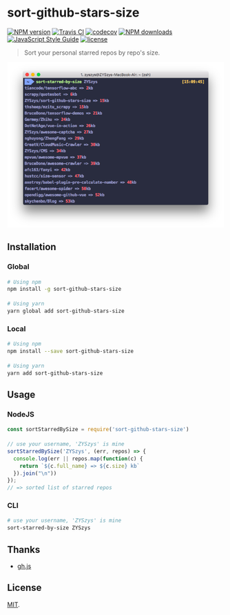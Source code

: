 # sort-github-stars-size

[![NPM version](https://img.shields.io/npm/v/sort-github-stars-size.svg?style=flat)](https://npmjs.org/package/sort-github-stars-size)
[![Travis CI](https://travis-ci.org/ZYSzys/sort-github-stars-size.svg?branch=master)](https://travis-ci.org/ZYSzys/sort-github-stars-size)
[![codecov](https://codecov.io/gh/ZYSzys/sort-github-stars-size/branch/master/graph/badge.svg)](https://codecov.io/gh/ZYSzys/sort-github-stars-size)
[![NPM downloads](http://img.shields.io/npm/dm/sort-github-stars-size.svg?style=flat)](https://npmjs.org/package/sort-github-stars-size)
[![JavaScript Style Guide](https://img.shields.io/badge/code_style-standard-brightgreen.svg)](https://standardjs.com)
[![license](https://img.shields.io/github/license/ZYSzys/sort-github-stars-size.svg)](https://github.com/ZYSzys/sort-github-stars-size/blob/master/LICENSE)

> Sort your personal starred repos by repo's size.

![](/screenshot.png)

## Installation

### Global
```sh
# Using npm
npm install -g sort-github-stars-size

# Using yarn
yarn global add sort-github-stars-size
```

### Local
```sh
# Using npm
npm install --save sort-github-stars-size

# Using yarn
yarn add sort-github-stars-size
```


## Usage

### NodeJS
```js
const sortStarredBySize = require('sort-github-stars-size')

// use your username, 'ZYSzys' is mine
sortStarredBySize('ZYSzys', (err, repos) => {
  console.log(err || repos.map(function(c) {
    return `${c.full_name} => ${c.size} kb`
  }).join("\n"))
});
// => sorted list of starred repos
```

### CLI
```bash
# use your username, 'ZYSzys' is mine
sort-starred-by-size ZYSzys
```


## Thanks

- [gh.js](https://github.com/IonicaBizau/gh.js)


## License

[MIT](https://github.com/ZYSzys/sort-github-stars-size/blob/master/LICENSE).